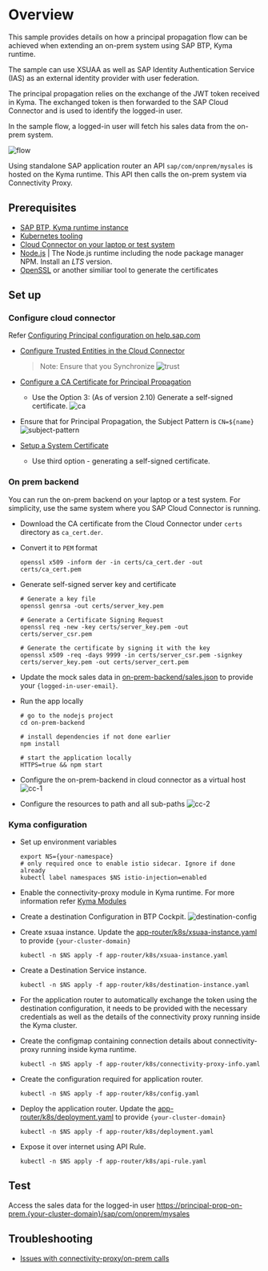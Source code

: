 # Overview

This sample provides details on how a principal propagation flow can be achieved when extending an on-prem system using SAP BTP, Kyma runtime.

The sample can use XSUAA as well as SAP Identity Authentication Service (IAS) as an external identity provider with user federation.

The principal propagation relies on the exchange of the JWT token received in Kyma. The exchanged token is then forwarded to the SAP Cloud Connector and is used to identify the logged-in user.

In the sample flow, a logged-in user will fetch his sales data from the on-prem system.

![flow](assets/pp-on-prem.svg)

Using standalone SAP application router an API `sap/com/onprem/mysales` is hosted on the Kyma runtime. This API then calls the on-prem system via Connectivity Proxy.

## Prerequisites

* [SAP BTP, Kyma runtime instance](../prerequisites/README.md#kyma)
* [Kubernetes tooling](../prerequisites/README.md#kubernetes)
* [Cloud Connector on your laptop or test system](../prerequisites/README.md#sap-cloud-connector)
* [Node.js](https://nodejs.org/en/download/) | The Node.js runtime including the node package manager NPM. Install an _LTS_ version.
* [OpenSSL](https://www.openssl.org/) or another similiar tool to generate the certificates

## Set up

### Configure cloud connector

Refer [Configuring Principal configuration on help.sap.com](https://help.sap.com/docs/CP_CONNECTIVITY/cca91383641e40ffbe03bdc78f00f681/c84d4d0b12d34890b334998185f49e88.html)

* [Configure Trusted Entities in the Cloud Connector](https://help.sap.com/docs/CP_CONNECTIVITY/cca91383641e40ffbe03bdc78f00f681/a4ee70f0274248f8bbc7594179ef948d.html)
  >Note: Ensure that you Synchronize
  ![trust](./assets/trust.png)

* [Configure a CA Certificate for Principal Propagation](https://help.sap.com/docs/CP_CONNECTIVITY/cca91383641e40ffbe03bdc78f00f681/d0c4d5675d4f4bc78a5b7a7b8687c841.html)
  * Use the Option 3: (As of version 2.10) Generate a self-signed certificate.
  ![ca](assets/ca.png)
* Ensure that for Principal Propagation, the Subject Pattern is `CN=${name}`
  ![subject-pattern](assets/subject-pattern.png)
* [Setup a System Certificate](https://help.sap.com/docs/CP_CONNECTIVITY/cca91383641e40ffbe03bdc78f00f681/3f974eae3cba4dafa274ec59f69daba6.html)
  * Use third option - generating a self-signed certificate.

### On prem backend

You can run the on-prem backend on your laptop or a test system. For simplicity, use the same system where you SAP Cloud Connector is running.

* Download the CA certificate from the Cloud Connector under `certs` directory as `ca_cert.der`.

* Convert it to `PEM` format

  ```shell script
  openssl x509 -inform der -in certs/ca_cert.der -out certs/ca_cert.pem
  ```

* Generate self-signed server key and certificate

  ```shell script
  # Generate a key file
  openssl genrsa -out certs/server_key.pem

  # Generate a Certificate Signing Request
  openssl req -new -key certs/server_key.pem -out certs/server_csr.pem

  # Generate the certificate by signing it with the key
  openssl x509 -req -days 9999 -in certs/server_csr.pem -signkey certs/server_key.pem -out certs/server_cert.pem
  ```

* Update the mock sales data in [on-prem-backend/sales.json](on-prem-backend/sales.json) to provide your `{logged-in-user-email}`.

* Run the app locally

  ```shell script
  # go to the nodejs project
  cd on-prem-backend

  # install dependencies if not done earlier
  npm install

  # start the application locally
  HTTPS=true && npm start
  ```

* Configure the on-prem-backend in cloud connector as a virtual host
  ![cc-1](assets/cc-1.png)
* Configure the resources to path and all sub-paths
  ![cc-2](assets/cc-2.png)

### Kyma configuration

* Set up environment variables

  ```shell script
  export NS={your-namespace}
  # only required once to enable istio sidecar. Ignore if done already
  kubectl label namespaces $NS istio-injection=enabled
  ```

* Enable the connectivity-proxy module in Kyma runtime. For more information refer [Kyma Modules](https://help.sap.com/docs/btp/sap-business-technology-platform/kyma-modules)

* Create a destination Configuration in BTP Cockpit.
  ![destination-config](assets/destination-config.png)

* Create xsuaa instance. Update the [app-router/k8s/xsuaa-instance.yaml](app-router/k8s/xsuaa-instance.yaml) to provide `{your-cluster-domain}`

  ```shell script
  kubectl -n $NS apply -f app-router/k8s/xsuaa-instance.yaml
  ```

* Create a Destination Service instance.

  ```shell script
  kubectl -n $NS apply -f app-router/k8s/destination-instance.yaml
  ```

* For the application router to automatically exchange the token using the destination configuration, it needs to be provided with the necessary credentials as well as the details of the connectivity proxy running inside the Kyma cluster.

* Create the configmap containing connection details about connectivity-proxy running inside kyma runtime.

  ```shell script
  kubectl -n $NS apply -f app-router/k8s/connectivity-proxy-info.yaml
  ```

* Create the configuration required for application router.

  ```shell script
  kubectl -n $NS apply -f app-router/k8s/config.yaml
  ```

* Deploy the application router. Update the [app-router/k8s/deployment.yaml](app-router/k8s/deployment.yaml) to provide `{your-cluster-domain}`

  ```shell script
  kubectl -n $NS apply -f app-router/k8s/deployment.yaml
  ```

* Expose it over internet using API Rule.

  ```shell script
  kubectl -n $NS apply -f app-router/k8s/api-rule.yaml
  ```

## Test

Access the sales data for the logged-in user <https://principal-prop-on-prem.{your-cluster-domain}/sap/com/onprem/mysales>

## Troubleshooting

* [Issues with connectivity-proxy/on-prem calls](../troubleshooting/README.md#on-premise-connectivity)
